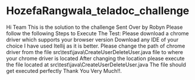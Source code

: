 # HozefaRangwala_teladoc_challenge
Hi Team This is the solution to the challenge Sent Over by Robyn
Please follow the following Steps to Execute The Test:
Please download a chrome driver which supports your browser version
Download any IDE of your choice I have used Itellij as it is better.
Please change the path of chrome driver from the file src\test\java\CreateUserDeleteUser.java file to where your chrome driver is located
After changing the location please execute the file located at src\test\java\CreateUserDeleteUser.java
The file should get executed perfectly
Thank You Very Much!!.

